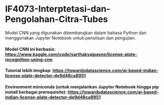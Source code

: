 # IF4073-Interptetasi-dan-Pengolahan-Citra-Tubes

Model CNN yang digunakan dikembangkan dalam bahasa Python dan menggunakan Jupyter Notebook untuk penulisan dan pengujian.

#### Model CNN ini berbasis: https://www.kaggle.com/code/sarthakvajpayee/license-plate-recognition-using-cnn
#### Tutorial lebih lengkap: https://towardsdatascience.com/ai-based-indian-license-plate-detector-de9d48ca8951
#### Environment miniconda (untuk menjalankan Jupyter Notebook hingga pip install berbagai prerequisite): https://towardsdatascience.com/ai-based-indian-license-plate-detector-de9d48ca8951
